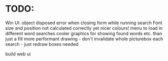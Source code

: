 TODO:
=====

Win UI:
	object disposed error when closing form while running search
	Font size and position not calculated correctly yet
	nicer colours!
	menu to load in different word searches
	cooler graphics for showing found words etc. than just a fill
	more performant drawing - don't invalidate whole picturebox each search - just redraw boxes needed

build web ui